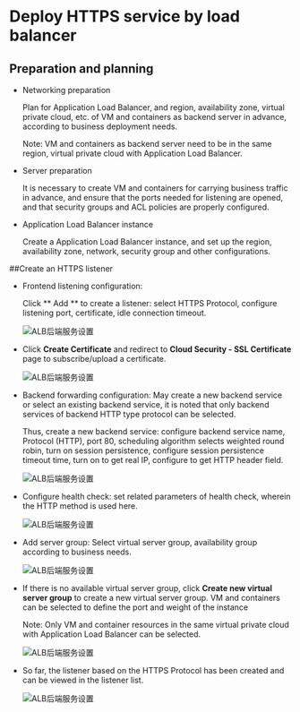 # Deploy HTTPS service by load balancer

## Preparation and planning

- Networking preparation

	Plan for Application Load Balancer, and region, availability zone, virtual private cloud, etc. of VM and containers as backend server in advance, according to business deployment needs.
	
	Note: VM and containers as backend server need to be in the same region, virtual private cloud with Application Load Balancer.

- Server preparation

	It is necessary to create VM and containers for carrying business traffic in advance, and ensure that the ports needed for listening are opened, and that security groups and ACL policies are properly configured.

- Application Load Balancer instance

	Create a Application Load Balancer instance, and set up the region, availability zone, network, security group and other configurations.

##Create an HTTPS listener

- Frontend listening configuration:
	
	Click ** Add ** to create a listener: select HTTPS Protocol, configure listening port, certificate, idle connection timeout.

	![ALB后端服务设置](../../../../image/Networking/ALB/ALB-045.png)

- Click **Create Certificate** and redirect to **Cloud Security - SSL Certificate** page to subscribe/upload a certificate.

	![ALB后端服务设置](../../../../image/Networking/ALB/ALB-046.png)

- Backend forwarding configuration: May create a new backend service or select an existing backend service, it is noted that only backend services of backend HTTP type protocol can be selected.
	
	Thus, create a new backend service: configure backend service name, Protocol (HTTP), port 80, scheduling algorithm selects weighted round robin, turn on session persistence, configure session persistence timeout time, turn on to get real IP, configure to get HTTP header field.

	![ALB后端服务设置](../../../../image/Networking/ALB/ALB-047.png)

- Configure health check: set related parameters of health check, wherein the HTTP method is used here.

	![ALB后端服务设置](../../../../image/Networking/ALB/ALB-094.png)

- Add server group: Select virtual server group, availability group according to business needs.

	![ALB后端服务设置](../../../../image/Networking/ALB/ALB-049.png)

- If there is no available virtual server group, click **Create new virtual server group** to create a new virtual server group. VM and containers can be selected to define the port and weight of the instance
	
	Note: Only VM and container resources in the same virtual private cloud with Application Load Balancer can be selected.

	![ALB后端服务设置](../../../../image/Networking/ALB/ALB-050.png)

- So far, the listener based on the HTTPS Protocol has been created and can be viewed in the listener list.

	![ALB后端服务设置](../../../../image/Networking/ALB/ALB-051.png)